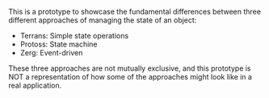 This is a prototype to showcase the fundamental differences between three different approaches of managing the state of an object:

- Terrans: Simple state operations
- Protoss: State machine
- Zerg: Event-driven

These three approaches are not mutually exclusive, and this prototype is NOT a representation of how some of the approaches might look like in a real application.
